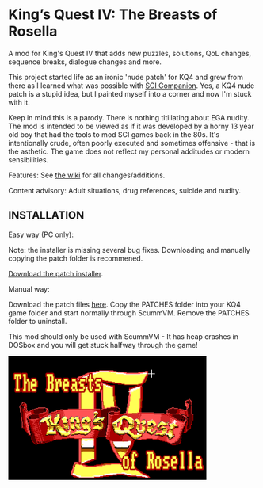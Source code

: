 # King’s Quest IV: The Breasts of Rosella

A mod for King's Quest IV that adds new puzzles, solutions, QoL changes, sequence breaks, dialogue changes and more.

This project started life as an ironic 'nude patch' for KQ4 and grew from there as I learned what was possible with <a href="http://scicompanion.com">SCI Companion</a>. Yes, a KQ4 nude patch is a stupid idea, but I painted myself into a corner and now I'm stuck with it. 

Keep in mind this is a parody. There is nothing titillating about EGA nudity. The mod is intended to be viewed as if it was developed by a horny 13 year old boy that had the tools to mod SCI games back in the 80s. It's intentionally crude, often poorly executed and sometimes offensive - that is the asthetic. The game does not reflect my personal additudes or modern sensibilities. 

Features: See <a href="https://github.com/Doomlazer/KQIV-TBoR/wiki">the wiki</a> for all changes/additions.

Content advisory: Adult situations, drug references, suicide and nudity.


## INSTALLATION

Easy way (PC only): 

Note: the installer is missing several bug fixes. Downloading and manually copying the patch folder is recommened.

<a href="https://github.com/Doomlazer/KQIV-TBoR/releases/download/v1.0/KQ4-TBoR-Patcher.exe">Download the patch installer</a>.


Manual way:

Download the patch files <a href="https://github.com/Doomlazer/KQIV-TBoR/releases/download/v0.999/KQIV-TBoRv0.99999.zip">here</a>. Copy the PATCHES folder into your KQ4 game folder and start normally through ScummVM. Remove the PATCHES folder to uninstall.

This mod should only be used with ScummVM - It has heap crashes in DOSbox and you will get stuck halfway through the game!



<img src="TitleCard.png" alt="The Breasts of Rosella intro screen" width="400">
